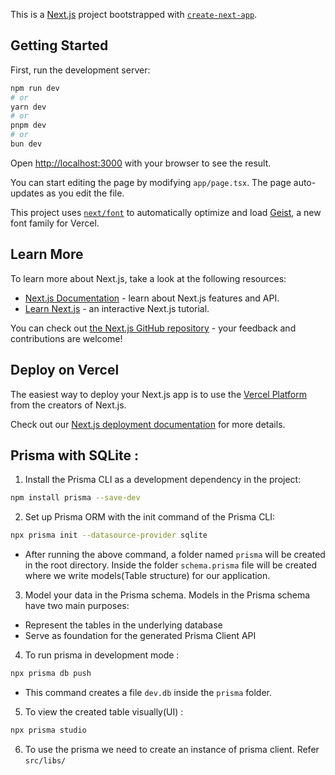 This is a [Next.js](https://nextjs.org) project bootstrapped with [`create-next-app`](https://nextjs.org/docs/app/api-reference/cli/create-next-app).

## Getting Started

First, run the development server:

```bash
npm run dev
# or
yarn dev
# or
pnpm dev
# or
bun dev
```

Open [http://localhost:3000](http://localhost:3000) with your browser to see the result.

You can start editing the page by modifying `app/page.tsx`. The page auto-updates as you edit the file.

This project uses [`next/font`](https://nextjs.org/docs/app/building-your-application/optimizing/fonts) to automatically optimize and load [Geist](https://vercel.com/font), a new font family for Vercel.

## Learn More

To learn more about Next.js, take a look at the following resources:

- [Next.js Documentation](https://nextjs.org/docs) - learn about Next.js features and API.
- [Learn Next.js](https://nextjs.org/learn) - an interactive Next.js tutorial.

You can check out [the Next.js GitHub repository](https://github.com/vercel/next.js) - your feedback and contributions are welcome!

## Deploy on Vercel

The easiest way to deploy your Next.js app is to use the [Vercel Platform](https://vercel.com/new?utm_medium=default-template&filter=next.js&utm_source=create-next-app&utm_campaign=create-next-app-readme) from the creators of Next.js.

Check out our [Next.js deployment documentation](https://nextjs.org/docs/app/building-your-application/deploying) for more details.

## Prisma with SQLite :

1. Install the Prisma CLI as a development dependency in the project:

```bash
npm install prisma --save-dev
```

2. Set up Prisma ORM with the init command of the Prisma CLI:

```bash
npx prisma init --datasource-provider sqlite
```

- After running the above command, a folder named `prisma` will be created in the root directory. Inside the folder `schema.prisma` file will be created where we write models(Table structure) for our application.

3. Model your data in the Prisma schema. Models in the Prisma schema have two main purposes:

- Represent the tables in the underlying database
- Serve as foundation for the generated Prisma Client API

4. To run prisma in development mode : 

```bash
npx prisma db push
```

- This command creates a file `dev.db` inside the `prisma` folder.

5. To view the created table visually(UI) :

```bash
npx prisma studio
```

6. To use the prisma we need to create an instance of prisma client. Refer `src/libs/`